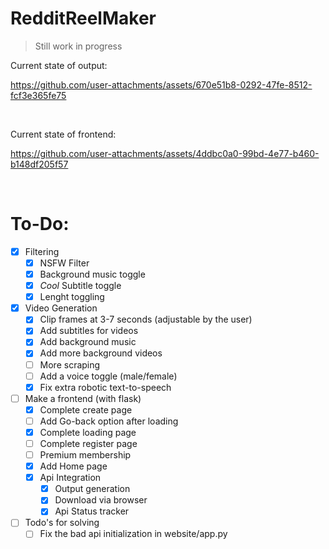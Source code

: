 # RedditReelMaker

>Still work in progress


Current state of output:


https://github.com/user-attachments/assets/670e51b8-0292-47fe-8512-fcf3e365fe75


<br>

Current state of frontend:

https://github.com/user-attachments/assets/4ddbc0a0-99bd-4e77-b460-b148df205f57

<br>

# To-Do:

- [X] Filtering <br>
  - [X] NSFW Filter <br>
  - [X] Background music toggle <br>
  - [X] *Cool* Subtitle toggle <br>
  - [X] Lenght toggling
- [X] Video Generation
  - [X] Clip frames at 3-7 seconds (adjustable by the user) 
  - [X] Add subtitles for videos <br>
  - [X] Add background music  <br>
  - [X] Add more background videos
  - [ ] More scraping
  - [ ] Add a voice toggle (male/female)
  - [X] Fix extra robotic text-to-speech   
- [ ] Make a frontend (with flask) <br>
  - [X] Complete create page
  - [ ] Add Go-back option after loading
  - [X] Complete loading page
  - [ ] Complete register page
  - [ ] Premium membership
  - [X] Add Home page
  - [X] Api Integration 
    - [X] Output generation
    - [X] Download via browser
    - [X] Api Status tracker
       
- [ ] Todo's for solving
  - [ ] Fix the bad api initialization in website/app.py  
